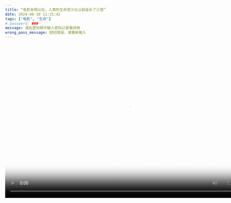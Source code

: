 ```yaml
---
title: “电影发明以后，人类的生命至少比以前延长了三倍”
date: 2024-08-30 11:31:42
tags: ["电影", "生命"]
# password: ###
message: 请在密码框中输入密码以查看视频
wrong_pass_message: 密码错误，请重新输入
---
```

<head>
  <link href="https://vjs.zencdn.net/8.16.1/video-js.css" rel="stylesheet" />
  <script src="flv.min.js"></script>
  <!-- If you'd like to support IE8 (for Video.js versions prior to v7) -->
  <!-- <script src="https://vjs.zencdn.net/ie8/1.1.2/videojs-ie8.min.js"></script> -->

  <style>
    /* 默认样式 */
    .video-js {
      left: 70px;
      width: 800px;
      height: 500px;
    }

    /* 针对手机设备的样式调整 */
    @media screen and (max-width: 768px) {
      .video-js {
      width: 100%;
      height: 0;
      left: 0;
      padding-top: 56.25%; /* 16:9 比例 */
      position: relative;
  }
    .video-js iframe {
      position: absolute;
      top: 0;
      width: 100%;
      height: 100%;
  }
}

  </style>
</head>

<body>
  <video id="my-video" class="video-js" controls preload="auto" poster="./Picbase/JCL.webp">
    <source src="./filmbase/test.mp4" type="video/mp4">
  </video>
  <script>
    var videoElement = document.getElementById('my-video');
    // 检查 flv.js 支持情况
    if (flvjs.isSupported()) {
      var flvPlayer = flvjs.createPlayer({
        type: 'flv',
        url: '###'
      });
      flvPlayer.attachMediaElement(videoElement);
      flvPlayer.load();
      // 监听播放失败或流不可用的情况
      flvPlayer.on(flvjs.Events.ERROR, function(errorType, errorDetail) {
        console.error('FLV Error:', errorType, errorDetail);
        // 回退到 MP4 播放
        videoElement.src = './filmbase/test.mp4';
        videoElement.load();
        videoElement.play();
      });
      flvPlayer.play().catch(function(error) {
        console.error('FLV Play Error:', error);
        // FLV 播放失败时回退到 MP4
        videoElement.src = './filmbase/test.mp4';
        videoElement.load();
        videoElement.play();
      });
    } else {
      // 自动回退到 MP4 或 M3U8 源
      videoElement.load();
    }
  </script>

  <script src="https://vjs.zencdn.net/8.16.1/video.min.js"></script>
</body>
